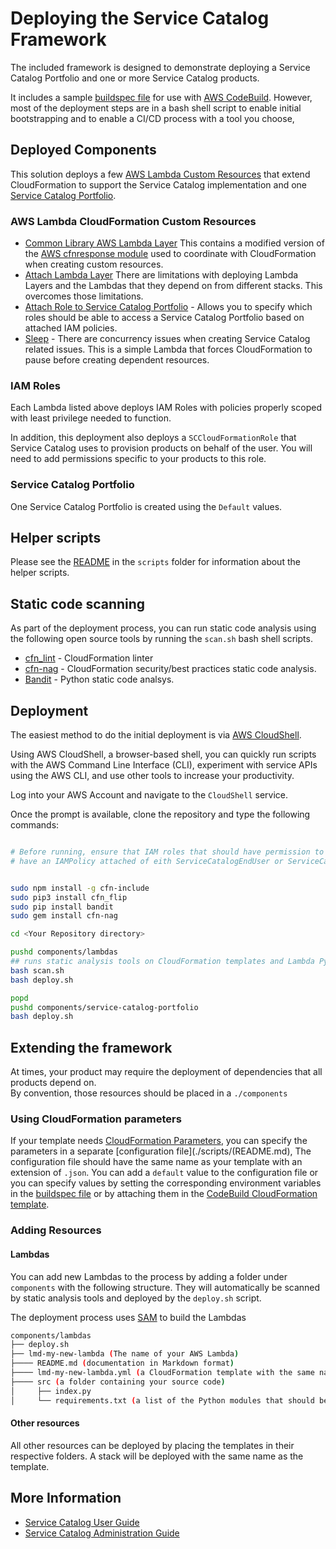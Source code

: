# Deploying the Service Catalog Framework

The included framework is designed to demonstrate deploying a Service Catalog Portfolio and one or more Service Catalog products.

It includes a sample [buildspec file](https://docs.aws.amazon.com/codebuild/latest/userguide/build-spec-ref.html) for use with [AWS CodeBuild](https://aws.amazon.com/codebuild/). However, most of the deployment steps are in a bash shell script to enable initial bootstrapping and to enable a CI/CD process with a tool you choose,

## Deployed Components

This solution deploys a few  [AWS Lambda Custom Resources](https://docs.aws.amazon.com/AWSCloudFormation/latest/UserGuide/template-custom-resources.html) that extend CloudFormation to support the Service Catalog implementation and one [Service Catalog Portfolio](./SERVICE_CATALOG_OVERVIEW.md).  


### AWS Lambda CloudFormation Custom Resources


- [Common Library AWS Lambda Layer](./components/lambdas/lmd-a-lyr-csr-common/) This contains a modified version of the [AWS cfnresponse module](https://docs.aws.amazon.com/AWSCloudFormation/latest/UserGuide/cfn-lambda-function-code-cfnresponsemodule.html) used to coordinate with CloudFormation when creating custom resources.
- [Attach Lambda Layer](./components/lambdas/lmd-a-lyr-csr-common/README.md) There are limitations with deploying Lambda Layers and the Lambdas that they depend on from different stacks.  This overcomes those limitations.
- [Attach Role to Service Catalog Portfolio](./components/lambdas/lmd-csr-attach-role-to-sc-portfolio/README.md) - Allows you to specify which roles should be able to access a Service Catalog Portfolio based on attached IAM policies.
- [Sleep](./components/lambdas/lmd-csr-sleep/README.md) - There are concurrency issues when creating Service Catalog related issues.  This is a simple Lambda that forces CloudFormation to pause before creating dependent resources.

### IAM Roles

Each Lambda listed above deploys IAM Roles with policies properly scoped with least privilege needed to function.

In addition, this deployment also deploys a ```SCCloudFormationRole``` that Service Catalog uses to provision products on behalf of the user.  You will need to add permissions specific to your products to this role.

### Service Catalog Portfolio

One Service Catalog Portfolio is created using the ```Default``` values.

## Helper scripts

Please see the [README](./scripts/README.md) in the ```scripts``` folder for information about the helper scripts.

## Static code scanning

As part of the deployment process, you can run static code analysis using the following open source tools by running the ```scan.sh``` bash shell scripts.

- [cfn_lint](https://github.com/aws-cloudformation/cfn-lint) - CloudFormation linter
- [cfn-nag](https://github.com/stelligent/cfn_nag) - CloudFormation security/best practices static code analysis.
- [Bandit](https://github.com/PyCQA/bandit) - Python static code analsys. 

## Deployment

The easiest method to do the initial deployment is via [AWS CloudShell](https://aws.amazon.com/cloudshell/). 

Using AWS CloudShell, a browser-based shell, you can quickly run scripts with the AWS Command Line Interface (CLI), experiment with service APIs using the AWS CLI, and use other tools to increase your productivity.

Log into your AWS Account and navigate to the ```CloudShell``` service.

Once the prompt is available, clone the repository and type the following commands:

```bash

# Before running, ensure that IAM roles that should have permission to access the Portfolio 
# have an IAMPolicy attached of eith ServiceCatalogEndUser or ServiceCatalogAdministrator set.


sudo npm install -g cfn-include
sudo pip3 install cfn_flip
sudo pip install bandit
sudo gem install cfn-nag

cd <Your Repository directory>

pushd components/lambdas
## runs static analysis tools on CloudFormation templates and Lambda Python code
bash scan.sh
bash deploy.sh

popd
pushd components/service-catalog-portfolio
bash deploy.sh
```


## Extending the framework


At times, your product may require the deployment of dependencies that all products depend on.  
By convention, those resources should be placed in a ```./components``` 


### Using CloudFormation parameters

If your template needs [CloudFormation Parameters](https://docs.aws.amazon.com/AWSCloudFormation/latest/UserGuide/parameters-section-structure.html),
you can specify the parameters in a separate [configuration file](./scripts/(README.md), The configuration file should have the same name
as your template with an extension of ```.json```.  You can  add a ```default``` value to the configuration file or you can specify values 
by setting the corresponding environment variables in the [buildspec file](https://docs.aws.amazon.com/codebuild/latest/userguide/build-spec-ref.html#build-spec-ref-example)
or by attaching them in the [CodeBuild CloudFormation template](./simple-three-stage-pipeline-sc-product/codebuild-project.yml).

### Adding Resources

#### Lambdas

You can add new Lambdas to the process by adding a folder under ```components``` with the following structure.
They will automatically be scanned by static analysis tools and deployed by the ```deploy.sh``` script.

The deployment process uses [SAM](https://aws.amazon.com/serverless/sam/) to build the Lambdas


```bash
components/lambdas  
├── deploy.sh  
├── lmd-my-new-lambda (The name of your AWS Lambda)  
├──── README.md (documentation in Markdown format)  
├──── lmd-my-new-lambda.yml (a CloudFormation template with the same name as the folder)  
├──── src (a folder containing your source code)  
│     ├── index.py  
│     └── requirements.txt (a list of the Python modules that should be included)  

```

#### Other resources

All other resources can be deployed by placing the templates in their respective folders.  A stack will be deployed with
the same name as the template.


## More Information

- [Service Catalog User Guide](./SERVICE_CATALOG_OVERVIEW.md)
- [Service Catalog Administration Guide](./SERVICE_CATALOG_ADMINSTRATION_OVERVIEW.md)
